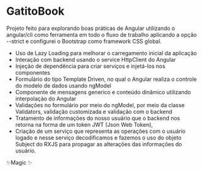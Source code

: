 # GatitoBook

Projeto feito para explorando boas práticas de Angular utilizando o angular/cli como ferramenta em todo o fluxo de trabalho aplicando a opção --strict e configurei o Bootstrap como framework CSS global.


- Uso de Lazy Loading para melhorar o carregamento inicial da aplicação
- Interação com backend usando o service HttpClient do Angular
- Injeção de dependência para criar serviços e injetá-los nos componentes
- Formulário do tipo Template Driven, no qual o Angular realiza o controle do modelo de dados usando ngModel
- Componente de mensagens generico e conteúdo dinâmico utilizando interpolação do Angular
- Validações no formulário por meio do ngModel, por meio da classe Validators, validação customizada e validação com o backend 
- Tratamento de informações do nosso usuário que o backend nos retorna na forma de um token JWT (Json Web Token),
- Criação de um serviço que representa as operações com o usuário logado e nesse serviço decodificamos e fazemos o uso do objeto Subject do RXJS para propagar as alterações das informações do usuário.

✨Magic ✨
